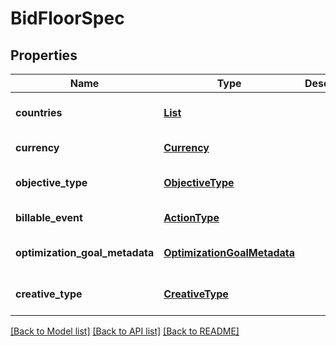 # BidFloorSpec
## Properties

| Name | Type | Description | Notes |
|------------ | ------------- | ------------- | -------------|
| **countries** | [**List**](Country.md) |  | [optional] [default to null] |
| **currency** | [**Currency**](Currency.md) |  | [default to null] |
| **objective\_type** | [**ObjectiveType**](ObjectiveType.md) |  | [optional] [default to null] |
| **billable\_event** | [**ActionType**](ActionType.md) |  | [default to null] |
| **optimization\_goal\_metadata** | [**OptimizationGoalMetadata**](OptimizationGoalMetadata.md) |  | [optional] [default to null] |
| **creative\_type** | [**CreativeType**](CreativeType.md) |  | [optional] [default to null] |

[[Back to Model list]](../README.md#documentation-for-models) [[Back to API list]](../README.md#documentation-for-api-endpoints) [[Back to README]](../README.md)

